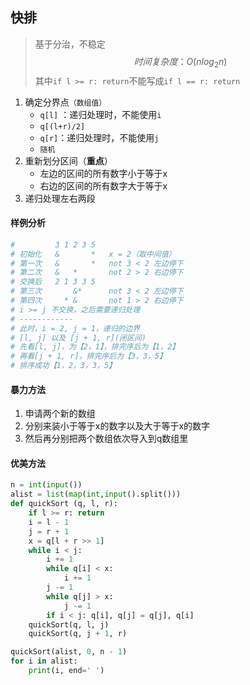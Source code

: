 ## 快排

> 基于分治，不稳定
> $$
> 时间复杂度：O(nlog_2n)
> $$
> 其中`if l >= r: return`不能写成`if l == r: return`

1. 确定分界点`（数组值）`
   + `q[l]` ：递归处理时，不能使用`i`
   + `q[(l+r)/2]`
   + `q[r]`：递归处理时，不能使用`j`
   + `随机`
2. 重新划分区间（**重点**）
   + 左边的区间的所有数字小于等于x
   + 右边的区间的所有数字大于等于x
3. 递归处理左右两段

#### 样例分析

```python
#         3 1 2 3 5 
# 初始化   &       *   x = 2（取中间值）
# 第一次   &       *   not 3 < 2 左边停下 
# 第二次   &   *       not 2 > 2 右边停下
# 交换后   2 1 3 3 5 
# 第三次       &*      not 3 < 2 左边停下
# 第四次     * &       not 1 > 2 右边停下
# i >= j 不交换，之后需要递归处理
# ------------
# 此时，i = 2, j = 1，递归的边界
# [l, j] 以及 [j + 1, r](闭区间)
# 先看[l, j]，为【2，1】，排完序后为【1，2】
# 再看[j + 1, r]，排完序后为【3，3，5】
# 排序成功【1，2，3，3，5】
```



#### 暴力方法

1. 申请两个新的数组
2. 分别来装小于等于x的数字以及大于等于x的数字
3. 然后再分别把两个数组依次导入到q数组里

#### 优美方法

```python
n = int(input())
alist = list(map(int,input().split()))
def quickSort (q, l, r):
    if l >= r: return
    i = l - 1
    j = r + 1
    x = q[l + r >> 1]
    while i < j:
        i += 1
        while q[i] < x:
            i += 1
        j -= 1
        while q[j] > x:
            j -= 1
        if i < j: q[i], q[j] = q[j], q[i]
    quickSort(q, l, j)
    quickSort(q, j + 1, r)

quickSort(alist, 0, n - 1)
for i in alist:
    print(i, end=' ')
```

